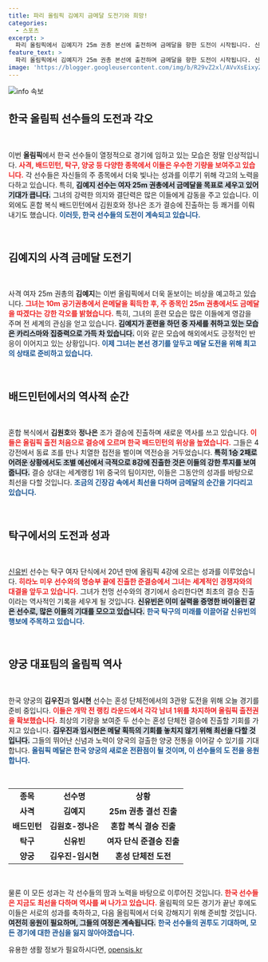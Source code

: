 ```yaml
---
title: 파리 올림픽 김예지 금메달 도전기와 희망!
categories:
  - 스포츠
excerpt: >
  파리 올림픽에서 김예지가 25m 권총 본선에 출전하며 금메달을 향한 도전이 시작됩니다. 신유빈과 양궁의 김우진도 역대급 승부를 예고, 한국 선수들의 메달 획득 여부에 기대감이 모이고 있습니다!
feature_text: >
  파리 올림픽에서 김예지가 25m 권총 본선에 출전하며 금메달을 향한 도전이 시작됩니다. 신유빈과 양궁의 김우진도 역대급 승부를 예고, 한국 선수들의 메달 획득 여부에 기대감이 모이고 있습니다!
image: 'https://blogger.googleusercontent.com/img/b/R29vZ2xl/AVvXsEixyZcFfHzMRdzZMjFBmAUKJYCLCGyLL1o632UiGVXcaFdKo_bkvkuCioo0uUKlGfBVcT3P84aROyZIXSBEx3Aw5nCQ3pTgDom1WDC4m8eifvWiAmWEEVb4x6G_l8C0QH225ldMjyaFvpxGEBGNO37VmDTDMHGhJPq73UglMfDca1-0aw/s1600/blogspot.png'
---
```


<p><img src="https://blogger.googleusercontent.com/img/b/R29vZ2xl/AVvXsEixyZcFfHzMRdzZMjFBmAUKJYCLCGyLL1o632UiGVXcaFdKo_bkvkuCioo0uUKlGfBVcT3P84aROyZIXSBEx3Aw5nCQ3pTgDom1WDC4m8eifvWiAmWEEVb4x6G_l8C0QH225ldMjyaFvpxGEBGNO37VmDTDMHGhJPq73UglMfDca1-0aw/s1600/blogspot.png" alt="info 속보" /></p>

<h2 data-ke-size="size26">한국 올림픽 선수들의 도전과 각오</h2>

<p data-ke-size="size16">&nbsp;</p>

<p>이번 <b>올림픽</b>에서 한국 선수들이 열정적으로 경기에 임하고 있는 모습은 정말 인상적입니다. <b><span style="color: #ee2323;">사격, 배드민턴, 탁구, 양궁 등 다양한 종목에서 이들은 우수한 기량을 보여주고 있습니다.</span></b> 각 선수들은 자신들의 주 종목에서 더욱 빛나는 성과를 이루기 위해 각고의 노력을 다하고 있습니다. 특히, <b><span style="background-color: #21538527;">김예지 선수는 여자 25m 권총에서 금메달을 목표로 세우고 있어 기대가 큽니다.</span></b> 그녀의 강력한 의지와 결단력은 많은 이들에게 감동을 주고 있습니다. 이 외에도 혼합 복식 배드민턴에서 김원호와 정나은 조가 결승에 진출하는 등 쾌거를 이뤄내기도 했습니다. <b><span style="color: #1a5490;">이러듯, 한국 선수들의 도전이 계속되고 있습니다.</span></b></p>

<p data-ke-size="size16">&nbsp;</p>

<h2 data-ke-size="size26">김예지의 사격 금메달 도전기</h2>

<p data-ke-size="size16">&nbsp;</p>

<p>사격 여자 25m 권총의 <b>김예지</b>는 이번 올림픽에서 더욱 돋보이는 비상을 예고하고 있습니다. <b><span style="color: #ee2323;">그녀는 10m 공기권총에서 은메달을 획득한 후, 주 종목인 25m 권총에서도 금메달을 따겠다는 강한 각오를 밝혔습니다.</span></b> 특히, 그녀의 훈련 모습은 많은 이들에게 영감을 주며 전 세계의 관심을 얻고 있습니다. <b><span style="background-color: #21538527;">김예지가 훈련을 하던 중 자세를 취하고 있는 모습은 카리스마와 집중력으로 가득 차 있습니다.</span></b> 이와 같은 모습에 해외에서도 긍정적인 반응이 이어지고 있는 상황입니다. <b><span style="color: #1a5490;">이제 그녀는 본선 경기를 앞두고 메달 도전을 위해 최고의 상태로 준비하고 있습니다.</span></b></p>

<p data-ke-size="size16">&nbsp;</p>

<h2 data-ke-size="size26">배드민턴에서의 역사적 순간</h2>

<p data-ke-size="size16">&nbsp;</p>

<p>혼합 복식에서 <b>김원호</b>와 <b>정나은</b> 조가 결승에 진출하며 새로운 역사를 쓰고 있습니다. <b><span style="color: #ee2323;">이들은 올림픽 출전 처음으로 결승에 오르며 한국 배드민턴의 위상을 높였습니다.</span></b> 그들은 4강전에서 동료 조를 만나 치열한 접전을 벌이며 역전승을 거두었습니다. <b><span style="background-color: #21538527;">특히 1승 2패로 어려운 상황에서도 조별 예선에서 극적으로 8강에 진출한 것은 이들의 강한 투지를 보여줍니다.</span></b> 결승 상대는 세계랭킹 1위 중국의 팀이지만, 이들은 그동안의 성과를 바탕으로 최선을 다할 것입니다. <b><span style="color: #1a5490;">조금의 긴장감 속에서 최선을 다하며 금메달의 순간을 기다리고 있습니다.</span></b></p>

<p data-ke-size="size16">&nbsp;</p>

<h2 data-ke-size="size26">탁구에서의 도전과 성과</h2>

<p data-ke-size="size16">&nbsp;</p>

<p><a href="https://sportsnews.com">신유빈</a> 선수는 탁구 여자 단식에서 20년 만에 올림픽 4강에 오르는 성과를 이루었습니다. <b><span style="color: #ee2323;">히라노 미우 선수와의 명승부 끝에 진출한 준결승에서 그녀는 세계적인 경쟁자와의 대결을 앞두고 있습니다.</span></b> 그녀가 천멍 선수와의 경기에서 승리한다면 최초의 결승 진출이라는 역사적인 기록을 세우게 될 것입니다. <b><span style="background-color: #21538527;">신유빈은 이미 실력을 증명한 바이올린 같은 선수로, 많은 이들의 기대를 모으고 있습니다.</span></b> <b><span style="color: #1a5490;">한국 탁구의 미래를 이끌어갈 신유빈의 행보에 주목하고 있습니다.</span></b></p>

<p data-ke-size="size16">&nbsp;</p>

<h2 data-ke-size="size26">양궁 대표팀의 올림픽 역사</h2>

<p data-ke-size="size16">&nbsp;</p>

<p>한국 양궁의 <b>김우진</b>과 <b>임시현</b> 선수는 혼성 단체전에서의 3관왕 도전을 위해 오늘 경기를 준비 중입니다. <b><span style="color: #ee2323;">이들은 개막 전 랭킹 라운드에서 각각 남녀 1위를 차지하며 올림픽 출전권을 확보했습니다.</span></b> 최상의 기량을 보여준 두 선수는 혼성 단체전 결승에 진출할 기회를 가지고 있습니다. <b><span style="background-color: #21538527;">김우진과 임시현은 메달 획득의 기회를 놓치지 않기 위해 최선을 다할 것입니다.</span></b> 그들의 뛰어난 신념과 노력이 양국의 걸출한 양궁 전통을 이어갈 수 있기를 기대합니다. <b><span style="color: #1a5490;">올림픽 메달은 한국 양궁의 새로운 전환점이 될 것이며, 이 선수들의 도 전을 응원합니다.</span></b></p>

<p data-ke-size="size16">&nbsp;</p>

<table style="width: 100%; border-collapse: collapse;">
  <tr>
    <td style="text-align: center; height: 17px;"><b>종목</b></td>
    <td style="text-align: center; height: 17px;"><b>선수명</b></td>
    <td style="text-align: center; height: 17px;"><b>상황</b></td>
  </tr>
  <tr>
    <td style="text-align: center; height: 17px;"><b>사격</b></td>
    <td style="text-align: center; height: 17px;"><b>김예지</b></td>
    <td style="text-align: center; height: 17px;"><b>25m 권총 결선 진출</b></td>
  </tr>
  <tr>
    <td style="text-align: center; height: 17px;"><b>배드민턴</b></td>
    <td style="text-align: center; height: 17px;"><b>김원호-정나은</b></td>
    <td style="text-align: center; height: 17px;"><b>혼합 복식 결승 진출</b></td>
  </tr>
  <tr>
    <td style="text-align: center; height: 17px;"><b>탁구</b></td>
    <td style="text-align: center; height: 17px;"><b>신유빈</b></td>
    <td style="text-align: center; height: 17px;"><b>여자 단식 준결승 진출</b></td>
  </tr>
  <tr>
    <td style="text-align: center; height: 17px;"><b>양궁</b></td>
    <td style="text-align: center; height: 17px;"><b>김우진-임시현</b></td>
    <td style="text-align: center; height: 17px;"><b>혼성 단체전 도전</b></td>
  </tr>
</table>

<p data-ke-size="size16">&nbsp;</p>

<p>물론 이 모든 성과는 각 선수들의 땀과 노력을 바탕으로 이루어진 것입니다. <b><span style="color: #ee2323;">한국 선수들은 지금도 최선을 다하며 역사를 써 나가고 있습니다.</span></b> 올림픽의 모든 경기가 끝난 후에도 이들은 서로의 성과를 축하하고, 다음 올림픽에서 더욱 강해지기 위해 준비할 것입니다. <b><span style="background-color: #21538527;">여전히 응원이 필요하며, 그들의 여정은 계속됩니다.</span></b> <b><span style="color: #1a5490;">한국 선수들의 권투도 기대하며, 모든 경기에 대한 관심을 잃지 않아야겠습니다.</span></b></p>
유용한 생활 정보가 필요하시다면, <a href="https://opensis.kr" rel="dofollow">opensis.kr</a>


